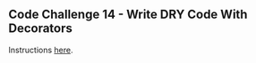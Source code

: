 ## Code Challenge 14 - Write DRY Code With Decorators

Instructions [here](https://pybit.es/articles/codechallenge14/).

